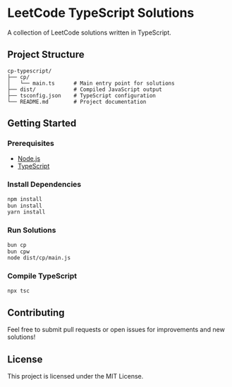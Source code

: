 # LeetCode TypeScript Solutions

A collection of LeetCode solutions written in TypeScript.

## Project Structure

```
cp-typescript/
├── cp/
│   └── main.ts      # Main entry point for solutions
├── dist/            # Compiled JavaScript output
├── tsconfig.json    # TypeScript configuration
└── README.md        # Project documentation
```

## Getting Started

### Prerequisites

- [Node.js](https://nodejs.org/)
- [TypeScript](https://www.typescriptlang.org/)

### Install Dependencies

```sh
npm install
bun install
yarn install
```

### Run Solutions

```sh
bun cp
bun cpw
node dist/cp/main.js
```


### Compile TypeScript

```sh
npx tsc
```



## Contributing

Feel free to submit pull requests or open issues for improvements and new solutions!

## License

This project is licensed under the MIT License.

